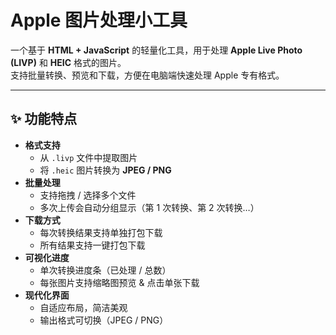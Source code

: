 # Apple 图片处理小工具

一个基于 **HTML + JavaScript** 的轻量化工具，用于处理 **Apple Live Photo (LIVP)** 和 **HEIC** 格式的图片。  
支持批量转换、预览和下载，方便在电脑端快速处理 Apple 专有格式。

---

## ✨ 功能特点

- **格式支持**
  - 从 `.livp` 文件中提取图片
  - 将 `.heic` 图片转换为 **JPEG / PNG**
- **批量处理**
  - 支持拖拽 / 选择多个文件
  - 多次上传会自动分组显示（第 1 次转换、第 2 次转换…）
- **下载方式**
  - 每次转换结果支持单独打包下载
  - 所有结果支持一键打包下载
- **可视化进度**
  - 单次转换进度条（已处理 / 总数）
  - 每张图片支持缩略图预览 & 点击单张下载
- **现代化界面**
  - 自适应布局，简洁美观
  - 输出格式可切换（JPEG / PNG）


